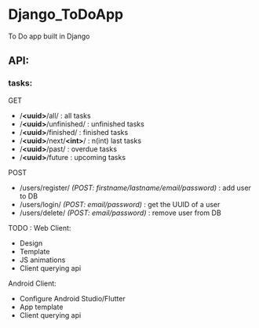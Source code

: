 
# Django_ToDoApp
To Do app built in Django

## API:
### tasks:
GET
- /**\<uuid>**/all/ : all tasks
- /**\<uuid>**/unfinished/ : unfinished tasks
- /**\<uuid>**/finished/ : finished tasks
- /**\<uuid>**/next/**\<int>**/ : n(int) last tasks
- /**\<uuid>**/past/ : overdue tasks
- /**\<uuid>**/future : upcoming tasks
 
POST
- /users/register/ <i>(POST: firstname/lastname/email/password)</i> : add user to DB
- /users/login/ <i>(POST: email/password)</i> : get the UUID of a user
- /users/delete/ <i>(POST: email/password)</i> : remove user from DB


TODO :
Web Client:
- Design
- Template
- JS animations
- Client querying api

Android Client:
- Configure Android Studio/Flutter
- App template
- Client querying api